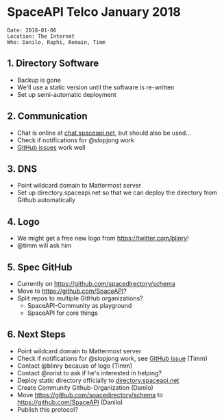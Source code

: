 # SpaceAPI Telco January 2018

    Date: 2018-01-06
    Location: The Internet
    Who: Danilo, Raphi, Romain, Timm

## 1. Directory Software

* Backup is gone
* We'll use a static version until the software is re-written
* Set up semi-automatic deployment

## 2. Communication

* Chat is online at [chat.spaceapi.net](https://chat.spaceapi.net/), but should also be used…
* Check if notifications for @slopjong work
* [GitHub issues](https://github.com/SpaceApi/provisioning/issues) work well

## 3. DNS

* Point wildcard domain to Mattermost server
* Set up directory.spaceapi.net so that we can deploy the directory from Github automatically

## 4. Logo

* We might get a free new logo from https://twitter.com/blinry!
* @timm will ask him

## 5. Spec GitHub

* Currently on https://github.com/spacedirectory/schema
* Move to https://github.com/SpaceAPI?
* Split repos to multiple GitHub organizations?
  * SpaceAPI-Community as playground
  * SpaceAPI for core things

## 6. Next Steps

* Point wildcard domain to Mattermost server
* Check if notifications for @slopjong work, see [GitHub issue](https://github.com/SpaceApi/provisioning/issues/19) (Timm)
* Contact @blinry because of logo (Timm)
* Contact @rorist to ask if he's interested in helping?
* Deploy static directory officially to [directory.spaceapi.net](https://directory.spaceapi.net/)
* Create Community Github-Organization (Danilo)
* Move https://github.com/spacedirectory/schema to https://github.com/SpaceAPI (Danilo)
* Publish this protocol?

